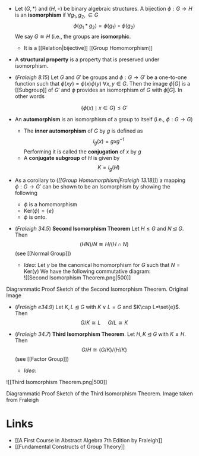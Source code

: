 * Let $(G,\ast)$ and $(H,\circ)$ be binary algebraic structures. A bijection $\phi: G\to H$ is an **isomorphism** if $\forall g_1,g_2,\in G$ 
  $$
  \phi(g_1\ast g_2)=\phi(g_1)\circ \phi(g_2)
  $$
  We say $G\cong H$ (i.e., the groups are **isomorphic**.
	* It is a [[Relation|bijective]] [[Group Homomorphism]]

* A **structural property** is a property that is preserved under isomorphism.

* (*Fraleigh 8.15*) Let $G$ and $G'$ be groups and $\phi:G\to G'$ be a one-to-one function such that $\phi(xy) = \phi(x)\phi(y)$ $\forall x, y\in G$. Then the image $\phi[G]$ is a [[Subgroup]] of $G'$ and $\phi$ provides an isomorphism of $G$ with $\phi[G]$. In other words
  
  $$
  \{\phi(x) \mid x\in G\} \le G'
  $$

* An **automorphism** is an isomorphism of a group to itself (i.e., $\phi: G\to G$)
	* The **inner automorphism** of $G$ by $g$ is defined as 
	  $$
	  i_g(x)=gxg^{-1}
	  $$
	  Performing it is called the **conjugation** of $x$ by $g$
	*  A **conjugate subgroup** of $H$ is given by
	  $$
	  K=i_g(H)
	  $$

* As a corollary to (*[[Group Homomorphism|Fraleigh 13.18]]*) a mapping $\phi:G\to G'$ can be shown to be an Isomorphism by showing the following
	* $\phi$ is a homomorphism
	* $\text{Ker}(\phi) = \{e\}$
	* $\phi$ is onto.

* (*Fraleigh 34.5*) **Second Isomorphism Theorem**  Let $H\le G$ and $N\unlhd G$. Then 
  $$
  (HN)/N \cong H/(H\cap N)
  $$
  (see [[Normal Group]])
	* *Idea*: Let $\gamma$ be the canonical homomorphism for $G$ such that $N=\text{Ker}(\gamma)$ We have the following commutative diagram:  
![[Second Isomorphism Theorem.png|500]]
<figcaption> Diagrammatic Proof Sketch of the Second Isomorphism Theorem. Original Image</figcaption>

* (*Fraleigh e34.9*) Let $K,L\unlhd G$ with $K\vee L = G$ and $K\cap L=\set{e}$. Then 
  $$
  G/K\cong L \ \ \ \ \  G/L\cong K
  $$

* (*Fraleigh 34.7*) **Third Isomorphism Theorem**. Let $H,K\unlhd G$ with $K\le H$. Then 
  $$
  G/H \cong (G/K) / (H/K)
  $$
  (see [[Factor Group]]) 
	* *Idea*: 

![[Third Isomorphism Theorem.png|500]]
<figcaption> Diagrammatic Proof Sketch of the Third Isomorphism Theorem. Image taken from Fraleigh </figcaption>

# Links
* [[A First Course in Abstract Algebra 7th Edition by Fraleigh]]
* [[Fundamental Constructs of Group Theory]]